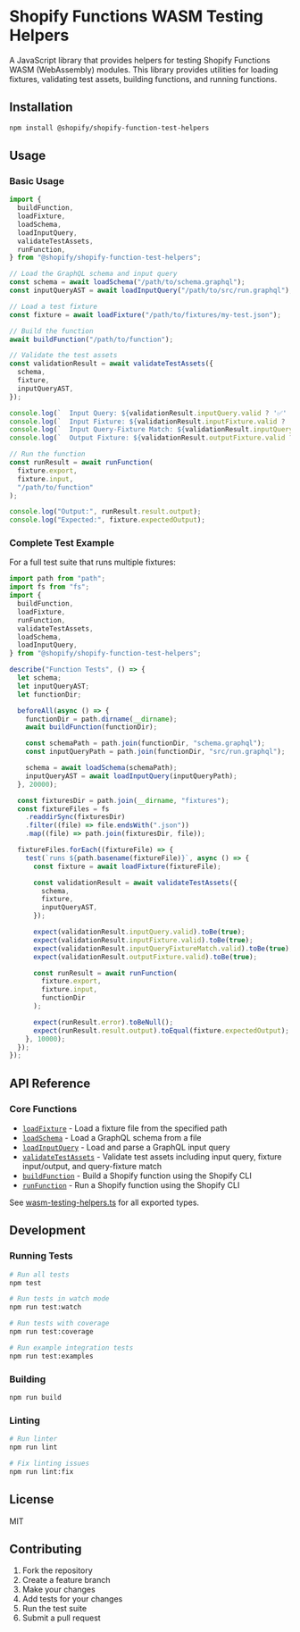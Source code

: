 # Shopify Functions WASM Testing Helpers

A JavaScript library that provides helpers for testing Shopify Functions WASM (WebAssembly) modules. This library provides utilities for loading fixtures, validating test assets, building functions, and running functions.

## Installation

```bash
npm install @shopify/shopify-function-test-helpers
```

## Usage

### Basic Usage

```javascript
import {
  buildFunction,
  loadFixture,
  loadSchema,
  loadInputQuery,
  validateTestAssets,
  runFunction,
} from "@shopify/shopify-function-test-helpers";

// Load the GraphQL schema and input query
const schema = await loadSchema("/path/to/schema.graphql");
const inputQueryAST = await loadInputQuery("/path/to/src/run.graphql");

// Load a test fixture
const fixture = await loadFixture("/path/to/fixtures/my-test.json");

// Build the function
await buildFunction("/path/to/function");

// Validate the test assets
const validationResult = await validateTestAssets({
  schema,
  fixture,
  inputQueryAST,
});

console.log(`  Input Query: ${validationResult.inputQuery.valid ? '✅' : '❌'}`);
console.log(`  Input Fixture: ${validationResult.inputFixture.valid ? '✅' : '❌'}`);
console.log(`  Input Query-Fixture Match: ${validationResult.inputQueryFixtureMatch.valid ? '✅' : '❌'}`);
console.log(`  Output Fixture: ${validationResult.outputFixture.valid ? '✅' : '❌'}`);

// Run the function
const runResult = await runFunction(
  fixture.export,
  fixture.input,
  "/path/to/function"
);

console.log("Output:", runResult.result.output);
console.log("Expected:", fixture.expectedOutput);
```

### Complete Test Example

For a full test suite that runs multiple fixtures:

```javascript
import path from "path";
import fs from "fs";
import {
  buildFunction,
  loadFixture,
  runFunction,
  validateTestAssets,
  loadSchema,
  loadInputQuery,
} from "@shopify/shopify-function-test-helpers";

describe("Function Tests", () => {
  let schema;
  let inputQueryAST;
  let functionDir;

  beforeAll(async () => {
    functionDir = path.dirname(__dirname);
    await buildFunction(functionDir);

    const schemaPath = path.join(functionDir, "schema.graphql");
    const inputQueryPath = path.join(functionDir, "src/run.graphql");

    schema = await loadSchema(schemaPath);
    inputQueryAST = await loadInputQuery(inputQueryPath);
  }, 20000);

  const fixturesDir = path.join(__dirname, "fixtures");
  const fixtureFiles = fs
    .readdirSync(fixturesDir)
    .filter((file) => file.endsWith(".json"))
    .map((file) => path.join(fixturesDir, file));

  fixtureFiles.forEach((fixtureFile) => {
    test(`runs ${path.basename(fixtureFile)}`, async () => {
      const fixture = await loadFixture(fixtureFile);

      const validationResult = await validateTestAssets({
        schema,
        fixture,
        inputQueryAST,
      });

      expect(validationResult.inputQuery.valid).toBe(true);
      expect(validationResult.inputFixture.valid).toBe(true);
      expect(validationResult.inputQueryFixtureMatch.valid).toBe(true);
      expect(validationResult.outputFixture.valid).toBe(true);

      const runResult = await runFunction(
        fixture.export,
        fixture.input,
        functionDir
      );

      expect(runResult.error).toBeNull();
      expect(runResult.result.output).toEqual(fixture.expectedOutput);
    }, 10000);
  });
});
```

## API Reference

### Core Functions

- [`loadFixture`](./src/methods/load-fixture.ts) - Load a fixture file from the specified path
- [`loadSchema`](./src/methods/load-schema.ts) - Load a GraphQL schema from a file
- [`loadInputQuery`](./src/methods/load-input-query.ts) - Load and parse a GraphQL input query
- [`validateTestAssets`](./src/methods/validate-test-assets.ts) - Validate test assets including input query, fixture input/output, and query-fixture match
- [`buildFunction`](./src/methods/build-function.ts) - Build a Shopify function using the Shopify CLI
- [`runFunction`](./src/methods/run-function.ts) - Run a Shopify function using the Shopify CLI

See [wasm-testing-helpers.ts](./src/wasm-testing-helpers.ts) for all exported types.

## Development

### Running Tests

```bash
# Run all tests
npm test

# Run tests in watch mode
npm run test:watch

# Run tests with coverage
npm run test:coverage

# Run example integration tests
npm run test:examples
```

### Building

```bash
npm run build
```

### Linting

```bash
# Run linter
npm run lint

# Fix linting issues
npm run lint:fix
```

## License

MIT

## Contributing

1. Fork the repository
2. Create a feature branch
3. Make your changes
4. Add tests for your changes
5. Run the test suite
6. Submit a pull request

